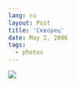 ```yaml
---
lang: ru
layout: Post
title: 'Скворец'
date: May 2, 2006
tags:
  - photos
---
```


![](http://wow.sapegin.me/0I3G0o3N1i0K/MG-5865.jpg)
